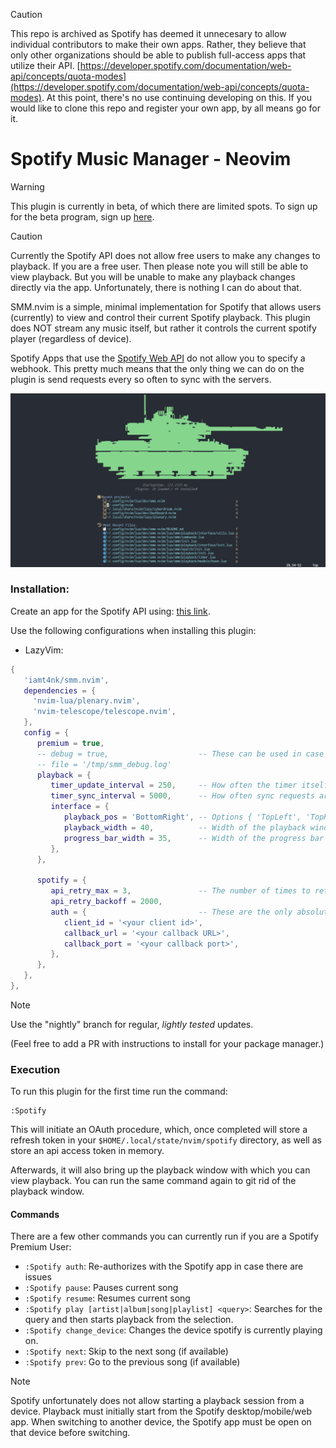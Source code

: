 > [!CAUTION]
> This repo is archived as Spotify has deemed it unnecesary to allow individual contributors to make their own apps. Rather, they believe that only other organizations should be able to publish full-access apps that utilize their API. [https://developer.spotify.com/documentation/web-api/concepts/quota-modes](https://developer.spotify.com/documentation/web-api/concepts/quota-modes). At this point, there's no use continuing developing on this. If you would like to clone this repo and register your own app, by all means go for it.

# Spotify Music Manager - Neovim

> [!WARNING]  
> This plugin is currently in beta, of which there are limited spots. To sign up for the beta program, sign up [here](https://www.surveymonkey.com/r/FQSSS57).  

> [!CAUTION]  
> Currently the Spotify API does not allow free users to make any changes to playback. If you are a free user. Then please note you will still be able to view playback. But you will be unable to make any playback changes directly via the app. Unfortunately, there is nothing I can do about that.

SMM.nvim is a simple, minimal implementation for Spotify that allows users (currently) to view and control their current Spotify playback. This plugin does NOT stream any music itself, but rather it controls the current spotify player (regardless of device).

Spotify Apps that use the [Spotify Web API](https://developer.spotify.com/documentation/web-api) do not allow you to specify a webhook. This pretty much means that the only thing we can do on the plugin is send requests every so often to sync with the servers.

![SMM Demo](./assets/smm_new_demo.gif)

### Installation:

Create an app for the Spotify API using: [this link](https://developer.spotify.com/documentation/web-api).

Use the following configurations when installing this plugin:  

- LazyVim:  
```lua
{
   'iamt4nk/smm.nvim',
   dependencies = {
     'nvim-lua/plenary.nvim',
     'nvim-telescope/telescope.nvim',
   },
   config = {
      premium = true,
      -- debug = true,                    -- These can be used in case there are any issues and you need to debug.
      -- file = '/tmp/smm_debug.log'
      playback = {
         timer_update_interval = 250,     -- How often the timer itself is  updated in ms
         timer_sync_interval = 5000,      -- How often sync requests are sent to the server in ms
         interface = {
            playback_pos = 'BottomRight', -- Options { 'TopLeft', 'TopRight', 'BottomLeft', 'BottomRight' }
            playback_width = 40,          -- Width of the playback window
            progress_bar_width = 35,      -- Width of the progress bar
         },
      },

      spotify = {
         api_retry_max = 3,               -- The number of times to retry before failing out.
         api_retry_backoff = 2000,
         auth = {                         -- These are the only absolutely required configurations.
            client_id = '<your client id>',
            callback_url = '<your callback URL>',
            callback_port = '<your callback port>',
         },
      },
   },
},
```
> [!NOTE]
> Use the "nightly" branch for regular, _lightly tested_ updates.

(Feel free to add a PR with instructions to install for your package manager.)

### Execution
To run this plugin for the first time run the command:
```
:Spotify
```

This will initiate an OAuth procedure, which, once completed will store a refresh token in your `$HOME/.local/state/nvim/spotify` directory, as well as store an api access token in memory.

Afterwards, it will also bring up the playback window with which you can view playback. You can run the same command again to git rid of the playback window.

#### Commands
There are a few other commands you can currently run if you are a Spotify Premium User:
- `:Spotify auth`: Re-authorizes with the Spotify app in case there are issues
- `:Spotify pause`: Pauses current song  
- `:Spotify resume`: Resumes current song  
- `:Spotify play [artist|album|song|playlist] <query>`: Searches for the query and then starts playback from the selection.
- `:Spotify change_device`: Changes the device spotify is currently playing on.
- `:Spotify next`: Skip to the next song (if available)
- `:Spotify prev`: Go to the previous song (if available)

> [!NOTE]
> Spotify unfortunately does not allow starting a playback session from a device. Playback must initially start from the Spotify desktop/mobile/web app. When switching to another device, the Spotify app must be open on that device before switching.
